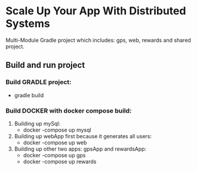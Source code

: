 # Scale Up Your App With Distributed Systems
Multi-Module Gradle project which includes: gps, web, rewards and shared project.
## Build and run project
### Build GRADLE project:
- gradle build

### Build DOCKER with docker compose build:
1. Building up mySql: 
    - docker -compose up mysql
3. Building up webApp first because it generates all users: 
    - docker -compose up web
4. Building up other two apps: gpsApp and rewardsApp:
    - docker -compose up gps
    - docker -compose up rewards
